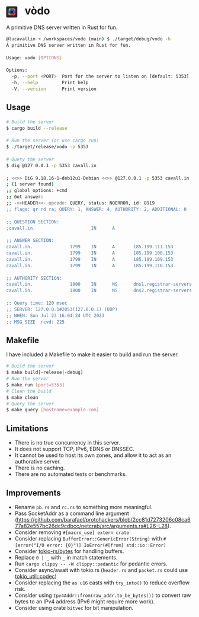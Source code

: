 # <img src="./docs/vodo.png" style="width:30px;padding-right:20px;margin-bottom:-8px;">vòdo

A primitive DNS server written in Rust for fun.

```bash
@lucavallin ➜ /workspaces/vodo (main) $ ./target/debug/vodo -h
A primitive DNS server written in Rust for fun.

Usage: vodo [OPTIONS]

Options:
  -p, --port <PORT>  Port for the server to listen on [default: 5353]
  -h, --help         Print help
  -V, --version      Print version
```

## Usage

```bash
# Build the server
$ cargo build --release

# Run the server (or use cargo run)
$ ./target/release/vodo -p 5353

# Query the server
$ dig @127.0.0.1 -p 5353 cavall.in

; <<>> DiG 9.18.16-1~deb12u1-Debian <<>> @127.0.0.1 -p 5353 cavall.in
; (1 server found)
;; global options: +cmd
;; Got answer:
;; ->>HEADER<<- opcode: QUERY, status: NOERROR, id: 8919
;; flags: qr rd ra; QUERY: 1, ANSWER: 4, AUTHORITY: 2, ADDITIONAL: 0

;; QUESTION SECTION:
;cavall.in.                     IN      A

;; ANSWER SECTION:
cavall.in.              1799    IN      A       185.199.111.153
cavall.in.              1799    IN      A       185.199.108.153
cavall.in.              1799    IN      A       185.199.109.153
cavall.in.              1799    IN      A       185.199.110.153

;; AUTHORITY SECTION:
cavall.in.              1800    IN      NS      dns1.registrar-servers.com.
cavall.in.              1800    IN      NS      dns2.registrar-servers.com.

;; Query time: 120 msec
;; SERVER: 127.0.0.1#2053(127.0.0.1) (UDP)
;; WHEN: Sun Jul 23 16:04:24 UTC 2023
;; MSG SIZE  rcvd: 225

```

## Makefile

I have included a Makefile to make it easier to build and run the server.

```bash
# Build the server
$ make build[-release|-debug]
# Run the server
$ make run [port=5353]
# Clean the build
$ make clean
# Query the server
$ make query [hostname=example.com]
```

## Limitations

- There is no true concurrency in this server.
- It does not support TCP, IPv6, EDNS or DNSSEC.
- It cannot be used to host its own zones, and allow it to act as an authorative server.
- There is no caching.
- There are no automated tests or benchmarks.

## Improvements

- Rename `pb.rs` and `rc.rs` to something more meaningful.
- Pass SocketAddr as a command line argument (<https://github.com/barafael/protohackers/blob/2cc81d7273206c08ca677a82e557bc26dc9cdbcc/netcrab/src/arguments.rs#L26-L28>).
- Consider removing `#[macro_use] extern crate`
- Consider replacing `BufferError::GenericError(String)` with `#[error("I/O error: {0}")] IoError(#[from] std::io::Error)`
- Consider [tokio-rs/bytes](https://github.com/tokio-rs/bytes) for handling buffers.
- Replace `0 | _` with `_` in match statements.
- Run `cargo clippy -- -W clippy::pedantic` for pedantic errors.
- Consider async/await with tokio.rs (`header.rs` and `packet.rs` could use [tokio_util::codec](https://docs.rs/tokio-util/latest/tokio_util/codec/index.html))
- Consider replacing the `as u16` casts with `try_into()` to reduce overflow risk.
- Consider using `Ipv4Addr::from(raw_addr.to_be_bytes())` to convert raw bytes to an IPv4 address (IPv6 might require more work).
- Consider using crate `bitvec` for bit manipulation.
